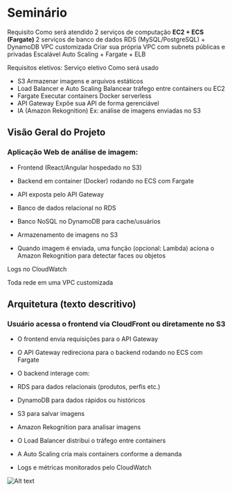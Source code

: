 # Seminário


Requisito	Como será atendido
2 serviços de computação	**EC2 + ECS (Fargate)**
2 serviços de banco de dados	RDS (MySQL/PostgreSQL) + DynamoDB
VPC customizada	Criar sua própria VPC com subnets públicas e privadas
Escalável	Auto Scaling + Fargate + ELB

 Requisitos eletivos:
Serviço eletivo	Como será usado
- S3	Armazenar imagens e arquivos estáticos
- Load Balancer e Auto Scaling	Balancear tráfego entre containers ou EC2
- Fargate	Executar containers Docker serverless
- API Gateway	Expõe sua API de forma gerenciável
- IA (Amazon Rekognition)	Ex: análise de imagens enviadas no S3

##  Visão Geral do Projeto
### Aplicação Web de análise de imagem:

- Frontend (React/Angular hospedado no S3)

- Backend em container (Docker) rodando no ECS com Fargate

- API exposta pelo API Gateway

- Banco de dados relacional no RDS

- Banco NoSQL no DynamoDB para cache/usuários

- Armazenamento de imagens no S3

- Quando imagem é enviada, uma função (opcional: Lambda) aciona o Amazon Rekognition para detectar faces ou objetos

Logs no CloudWatch

Toda rede em uma VPC customizada

##  Arquitetura (texto descritivo)
### Usuário acessa o frontend via CloudFront ou diretamente no S3

- O frontend envia requisições para o API Gateway

- O API Gateway redireciona para o backend rodando no ECS com Fargate

- O backend interage com:

- RDS para dados relacionais (produtos, perfis etc.)

- DynamoDB para dados rápidos ou históricos

- S3 para salvar imagens

- Amazon Rekognition para analisar imagens

- O Load Balancer distribui o tráfego entre containers

- A Auto Scaling cria mais containers conforme a demanda

- Logs e métricas monitorados pelo CloudWatch


![Alt text](image-1.png)
